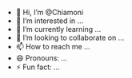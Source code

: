 - 👋 Hi, I’m @Chiamoni
- 👀 I’m interested in ...
- 🌱 I’m currently learning ...
- 💞️ I’m looking to collaborate on ...
- 📫 How to reach me ...
- 😄 Pronouns: ...
- ⚡ Fun fact: ...

<!---
Chiamoni/Chiamoni is a ✨ special ✨ repository because its `README.md` (this file) appears on your GitHub profile.
You can click the Preview link to take a look at your changes.
--->
